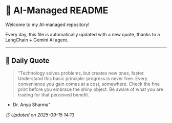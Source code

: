 # 🧠 AI-Managed README

Welcome to my AI-managed repository!

Every day, this file is automatically updated with a new quote, thanks to a LangChain + Gemini AI agent.

---

## 📅 Daily Quote

> "Technology solves problems, but creates new ones, faster.
Understand this basic principle: progress is never free.
Every convenience you gain comes at a cost, somewhere.
Check the fine print before you embrace the shiny object.
Be aware of what you are trading for that perceived benefit.
- Dr. Anya Sharma"

*🕒 Updated on 2025-09-15 14:13*